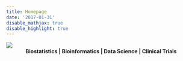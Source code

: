 ```yaml
---
title: Homepage
date: '2017-01-31'
disable_mathjax: true
disable_highlight: true
---
```


<div id="widerimg">
    <img src="/images/yellow_trout_lily.jpg">
</div>

<center><strong> Biostatistics | Bioinformatics | Data Science | Clinical Trials </strong></center>
